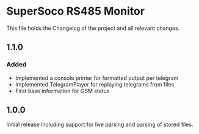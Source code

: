 # SuperSoco RS485 Monitor

This file holds the Changelog of the project and all relevant changes.

## 1.1.0
### Added
- Implemented a console printer for formatted output per telegram
- Implemented TelegramPlayer for replaying telegrams from files
- First base information for GSM status

## 1.0.0
Initial release including support for live parsing and parsing of stored files.
